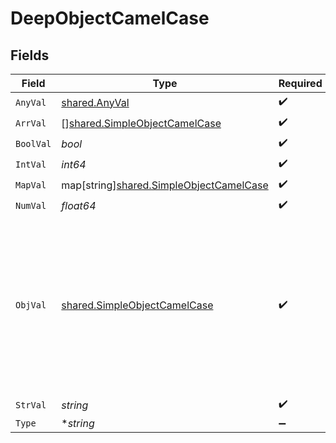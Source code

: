 # DeepObjectCamelCase


## Fields

| Field                                                                                                                                                             | Type                                                                                                                                                              | Required                                                                                                                                                          | Description                                                                                                                                                       |
| ----------------------------------------------------------------------------------------------------------------------------------------------------------------- | ----------------------------------------------------------------------------------------------------------------------------------------------------------------- | ----------------------------------------------------------------------------------------------------------------------------------------------------------------- | ----------------------------------------------------------------------------------------------------------------------------------------------------------------- |
| `AnyVal`                                                                                                                                                          | [shared.AnyVal](../../../pkg/models/shared/anyval.md)                                                                                                             | :heavy_check_mark:                                                                                                                                                | N/A                                                                                                                                                               |
| `ArrVal`                                                                                                                                                          | [][shared.SimpleObjectCamelCase](../../../pkg/models/shared/simpleobjectcamelcase.md)                                                                             | :heavy_check_mark:                                                                                                                                                | N/A                                                                                                                                                               |
| `BoolVal`                                                                                                                                                         | *bool*                                                                                                                                                            | :heavy_check_mark:                                                                                                                                                | N/A                                                                                                                                                               |
| `IntVal`                                                                                                                                                          | *int64*                                                                                                                                                           | :heavy_check_mark:                                                                                                                                                | N/A                                                                                                                                                               |
| `MapVal`                                                                                                                                                          | map[string][shared.SimpleObjectCamelCase](../../../pkg/models/shared/simpleobjectcamelcase.md)                                                                    | :heavy_check_mark:                                                                                                                                                | N/A                                                                                                                                                               |
| `NumVal`                                                                                                                                                          | *float64*                                                                                                                                                         | :heavy_check_mark:                                                                                                                                                | N/A                                                                                                                                                               |
| `ObjVal`                                                                                                                                                          | [shared.SimpleObjectCamelCase](../../../pkg/models/shared/simpleobjectcamelcase.md)                                                                               | :heavy_check_mark:                                                                                                                                                | A simple object that uses all our supported primitive types and enums and has optional properties.<br/><br/>[A link to the external docs.](https://docs.speakeasyapi.dev) |
| `StrVal`                                                                                                                                                          | *string*                                                                                                                                                          | :heavy_check_mark:                                                                                                                                                | N/A                                                                                                                                                               |
| `Type`                                                                                                                                                            | **string*                                                                                                                                                         | :heavy_minus_sign:                                                                                                                                                | N/A                                                                                                                                                               |